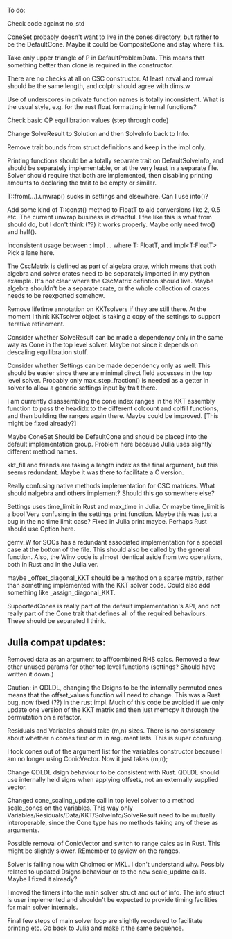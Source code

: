 
To do:

Check code against no_std

ConeSet probably doesn't want to live in the cones directory, but rather to be the DefaultCone.   Maybe it could be CompositeCone and stay where it is.

Take only upper triangle of P in DefaultProblemData.   This means that something better than clone is required in the constructor.

There are no checks at all on CSC constructor.   At least nzval and rowval should be the same length, and colptr should agree with dims.w

Use of underscores in private function names is totally inconsistent.   What is the usual style, e.g. for the rust float formatting internal functions?

Check basic QP equilibration values (step through code)

Change SolveResult to Solution and then SolveInfo back to Info.

Remove trait bounds from struct definitions and keep in the impl only.

Printing functions should be a totally separate trait on DefaultSolveInfo, and should
be separately implementable, or at the very least in a separate file.  Solver should require that both are implemented, then disabling printing amounts to declaring the trait to be empty or similar.

T::from(...).unwrap() sucks in settings and elsewhere.   Can I use into()?

Add some kind of T::const() method to FloatT to aid conversions like 2, 0.5 etc.
The current unwrap business is dreadful.  I fee like this is what from should do, but I don't think (??) it works properly.  Maybe only need two() and half().

Inconsistent usage between :
  impl<T> ... where T: FloatT,
and
  impl<T:FloatT>
Pick a lane here.

The CscMatrix is defined as part of algebra crate, which means that both algebra and solver crates need to be separately imported in my python example.  It's not clear where the CscMatrix defintion should live.   Maybe algebra shouldn't be a separate crate, or  the whole collection of crates needs to be reexported somehow.

Remove lifetime annotation on KKTsolvers if they are still there.  At the moment I think KKTsolver object 
is taking a copy of the settings to support iterative refinement.

Consider whether SolveResult can be made a dependency only in the same way as Cone in the top level solver.   Maybe not since it depends on descaling equilibration stuff.

Consider whether Settings can be made dependency only as well.   This should be easier since there are minimal direct field accesses in the top level solver.  Probably only max_step_fraction() is needed as a getter in solver to allow a generic settings input by trait there.

I am currently disassembling the cone index ranges in the KKT assembly function to pass the headidx to the different colcount and colfill functions, and then building the ranges again there.   Maybe could be improved.   [This might be fixed already?]

Maybe ConeSet<T> Should be DefaultCone<T> and should be placed into the default implementation group.   Problem here because Julia uses slightly different method names.

kkt_fill and friends are taking a length index as the final argument, but this seems redundant.   Maybe it was there to facilitate a C version.

Really confusing native methods implementation for CSC matrices.   What should nalgebra and others implement?   Should this go somewhere else?

Settings uses time_limit in Rust and max_time in Julia.   Or maybe time_limit is a bool   Very confusing in the settings print function.   Maybe this was just a bug in the no time limit case?   Fixed in Julia print maybe.   Perhaps Rust should use Option here.  

gemv_W for SOCs has a redundant associated implementation for a special case at the bottom of the file.   This should also be called by the general function.   Also, the Winv code is almost identical aside from two operations, both in Rust and in the Julia ver.


maybe _offset_diagonal_KKT should be a method on a sparse matrix, rather than something implemented with the KKT solver code.   Could also add something like _assign_diagonal_KKT.   

SupportedCones is really part of the default implementation's API, and not really part of the Cone trait that defines all of the required behaviours.   These should be separated I think.

Julia compat updates:
---------------------

Removed data as an argument to aff/combined RHS calcs.   Removed a few other unused params for other top level functions (settings?   Should have written it down.)

Caution: in QDLDL, changing the Dsigns to be the internally permuted ones means that the offset_values function will need to change.   This was a Rust bug, now fixed (??) in the rust impl.   Much of this code be avoided if we only update one version of the KKT matrix and then just memcpy it through the permutation on a refactor.

Residuals and Variables should take (m,n) sizes.   There is no consistency about whether n comes first or m in argument lists.   This is super confusing.

I took cones out of the argument list for the variables constructor because I am no longer using ConicVector.  Now it just takes (m,n);

Change QDLDL dsign behaviour to be consistent with Rust.   QDLDL should use internally held signs when applying offsets, not an externally supplied vector.

Changed cone_scaling_update call in top level solver to a method scale_cones on the variables.   This way only Variables/Residuals/Data/KKT/SolveInfo/SolveResult need to be mutually interoperable, since the Cone type has no methods taking any of these as arguments.

Possible removal of ConicVector and switch to range calcs as in Rust.   This might be slightly slower.  REmember to @view on the ranges.

Solver is failing now with Cholmod or MKL.   I don't understand why.   Possibly related to updated Dsigns behaviour or to the new scale_update calls.  Maybe I fixed it already?

I moved the timers into the main solver struct and out of info.  The info struct is user implemented and shouldn't be expected
to provide timing facilities for main solver internals.

Final few steps of main solver loop are slightly reordered to facilitate printing etc.   Go back to Julia and make it the same sequence.
